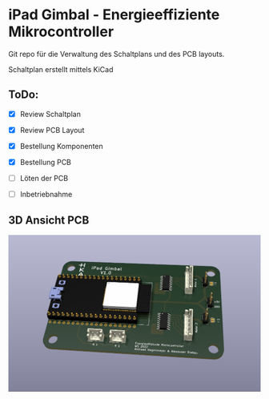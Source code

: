 # iPad Gimbal - Energieeffiziente Mikrocontroller

Git repo für die Verwaltung des Schaltplans und des PCB layouts.

Schaltplan erstellt mittels KiCad

## ToDo:

- [x] Review Schaltplan
- [x] Review PCB Layout
- [x] Bestellung Komponenten
- [x] Bestellung PCB 
- [ ] Löten der PCB
- [ ] Inbetriebnahme
  

## 3D Ansicht PCB

  ![3D Ansicht PCB](iPadGimbal.png)
